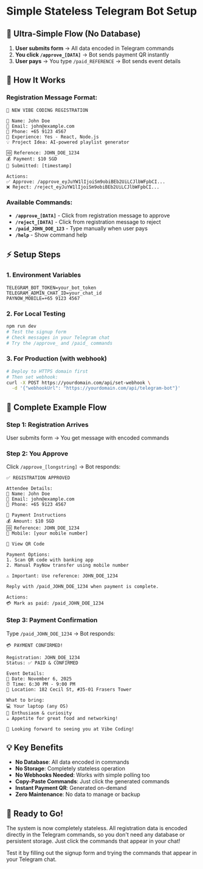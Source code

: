 # Simple Stateless Telegram Bot Setup

## 🎯 **Ultra-Simple Flow (No Database)**

1. **User submits form** → All data encoded in Telegram commands
2. **You click `/approve_[DATA]`** → Bot sends payment QR instantly  
3. **User pays** → You type `/paid_REFERENCE` → Bot sends event details

## 🤖 **How It Works**

### **Registration Message Format:**
```
🎨 NEW VIBE CODING REGISTRATION

👤 Name: John Doe
📧 Email: john@example.com
📱 Phone: +65 9123 4567
🔧 Experience: Yes - React, Node.js
💡 Project Idea: AI-powered playlist generator

🆔 Reference: JOHN_DOE_1234
💰 Payment: $10 SGD
📅 Submitted: [timestamp]

Actions:
✅ Approve: /approve_eyJuYW1lIjoiSm9obiBEb2UiLCJlbWFpbCI...
❌ Reject: /reject_eyJuYW1lIjoiSm9obiBEb2UiLCJlbWFpbCI...
```

### **Available Commands:**
- **`/approve_[DATA]`** - Click from registration message to approve
- **`/reject_[DATA]`** - Click from registration message to reject  
- **`/paid_JOHN_DOE_123`** - Type manually when user pays
- **`/help`** - Show command help

## ⚡ **Setup Steps**

### 1. **Environment Variables**
```env
TELEGRAM_BOT_TOKEN=your_bot_token
TELEGRAM_ADMIN_CHAT_ID=your_chat_id  
PAYNOW_MOBILE=+65 9123 4567
```

### 2. **For Local Testing**
```bash
npm run dev
# Test the signup form
# Check messages in your Telegram chat
# Try the /approve_ and /paid_ commands
```

### 3. **For Production (with webhook)**
```bash
# Deploy to HTTPS domain first
# Then set webhook:
curl -X POST https://yourdomain.com/api/set-webhook \
  -d '{"webhookUrl": "https://yourdomain.com/api/telegram-bot"}'
```

## 🔄 **Complete Example Flow**

### **Step 1: Registration Arrives**
User submits form → You get message with encoded commands

### **Step 2: You Approve**  
Click `/approve_[longstring]` → Bot responds:
```
✅ REGISTRATION APPROVED

Attendee Details:
👤 Name: John Doe
📧 Email: john@example.com
📱 Phone: +65 9123 4567

🏦 Payment Instructions
💰 Amount: $10 SGD
🆔 Reference: JOHN_DOE_1234
📱 Mobile: [your mobile number]

📱 View QR Code

Payment Options:
1. Scan QR code with banking app
2. Manual PayNow transfer using mobile number

⚠️ Important: Use reference: JOHN_DOE_1234

Reply with /paid_JOHN_DOE_1234 when payment is complete.

Actions:
💳 Mark as paid: /paid_JOHN_DOE_1234
```

### **Step 3: Payment Confirmation**
Type `/paid_JOHN_DOE_1234` → Bot responds:
```
💳 PAYMENT CONFIRMED!

Registration: JOHN_DOE_1234
Status: ✅ PAID & CONFIRMED

Event Details:
📅 Date: November 6, 2025  
⏰ Time: 6:30 PM - 9:00 PM
📍 Location: 182 Cecil St, #35-01 Frasers Tower

What to bring:
💻 Your laptop (any OS)
🧠 Enthusiasm & curiosity
☕ Appetite for great food and networking!

🎉 Looking forward to seeing you at Vibe Coding!
```

## 💡 **Key Benefits**

- **No Database**: All data encoded in commands
- **No Storage**: Completely stateless operation
- **No Webhooks Needed**: Works with simple polling too
- **Copy-Paste Commands**: Just click the generated commands
- **Instant Payment QR**: Generated on-demand
- **Zero Maintenance**: No data to manage or backup

## 🚀 **Ready to Go!**

The system is now completely stateless. All registration data is encoded directly in the Telegram commands, so you don't need any database or persistent storage. Just click the commands that appear in your chat!

Test it by filling out the signup form and trying the commands that appear in your Telegram chat.